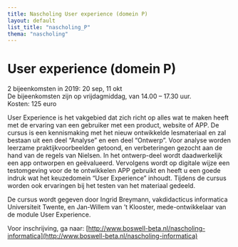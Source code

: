 ```yaml
---
title: Nascholing User experience (domein P)
layout: default
list_title: "nascholing_P"
thema: "nascholing"
---
```


# User experience (domein P)
2 bijeenkomsten in 2019: 20 sep, 11 okt <br>
De bijeenkomsten zijn op vrijdagmiddag, van 14.00 – 17.30 uur. <br>
Kosten: 125 euro

User Experience is het vakgebied dat zich richt op alles wat te maken heeft met de ervaring van een gebruiker met een product, website of APP.  De cursus is een kennismaking met het nieuw ontwikkelde lesmateriaal en zal bestaan uit een deel “Analyse” en een deel “Ontwerp”. Voor analyse worden leerzame praktijkvoorbeelden getoond, en verbeteringen gezocht aan de hand van de regels van Nielsen. In het ontwerp-deel wordt daadwerkelijk een app ontworpen en geëvalueerd. Vervolgens wordt op digitale wijze een testomgeving voor de te ontwikkelen APP gebruikt en heeft u een goede indruk wat het keuzedomein “User Experience” inhoudt. Tijdens de cursus worden ook ervaringen bij het testen van het materiaal gedeeld.

De cursus wordt gegeven door Ingrid Breymann, vakdidacticus informatica Universiteit Twente, en Jan-Willem van ’t Klooster, mede-ontwikkelaar van de module User Experience.

Voor inschrijving, ga naar: [http://www.boswell-beta.nl/nascholing-informatica](http://www.boswell-beta.nl/nascholing-informatica)
